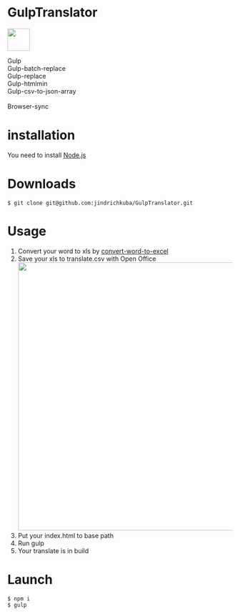 # GulpTranslator
<p><img width="50" src="https://raw.githubusercontent.com/gulpjs/artwork/master/gulp-2x.png" style="max-width:100%;">
</p>
Gulp <br />
Gulp-batch-replace <br />
Gulp-replace <br />
Gulp-htmlmin <br />
Gulp-csv-to-json-array<br />
<br />
Browser-sync

# installation 
You need to install <a href="http://nodejs.org" target="_blank">Node.js</a>

# Downloads
<pre><code>$ git clone git@github.com:jindrichkuba/GulpTranslator.git</code></pre>

# Usage
1) Convert your word to xls by <a href="http://www.watermark-images.com/convert-word-to-excel.aspx" target="_blank">convert-word-to-excel</a> <br />
2) Save your xls to translate.csv with Open Office  <br />
<img src="https://raw.githubusercontent.com/jindrichkuba/GulpTranslator/master/example/open_office.png" width="600" style="max-width:100%;"> <br />
3) Put your index.html to base path <br />
4) Run gulp<br />
5) Your translate is in build 

# Launch
<pre><code>$ npm i
$ gulp</code></pre>
